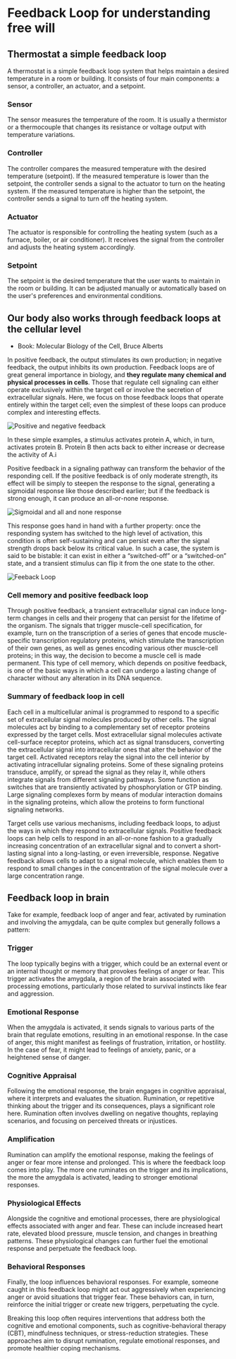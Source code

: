 # Feedback Loop for understanding free will


## Thermostat a simple feedback loop

A thermostat is a simple feedback loop system that helps maintain a desired temperature in a room or building. It consists of four main components: a sensor, a controller, an actuator, and a setpoint.
### Sensor

The sensor measures the temperature of the room. It is usually a thermistor or a thermocouple that changes its resistance or voltage output with temperature variations.
### Controller

The controller compares the measured temperature with the desired temperature (setpoint). If the measured temperature is lower than the setpoint, the controller sends a signal to the actuator to turn on the heating system. If the measured temperature is higher than the setpoint, the controller sends a signal to turn off the heating system.
### Actuator

The actuator is responsible for controlling the heating system (such as a furnace, boiler, or air conditioner). It receives the signal from the controller and adjusts the heating system accordingly.
### Setpoint

The setpoint is the desired temperature that the user wants to maintain in the room or building. It can be adjusted manually or automatically based on the user's preferences and environmental conditions.

## Our body also works through feedback loops at the cellular level

- Book: Molecular Biology of the Cell, Bruce Alberts

In positive feedback, the output stimulates its own production; in negative feedback, the output inhibits its own production. Feedback loops are of great general importance in biology, and **they regulate many chemical and physical processes in cells**. Those that regulate cell signaling can either operate exclusively within the target cell or involve the secretion of extracellular signals.
Here, we focus on those feedback loops that operate entirely within the target cell; even the simplest of these loops can produce complex and interesting effects.

![Positive and negative feedback](../images/stimulus_feedback.png)

In these simple examples, a stimulus activates protein A, which, in turn, activates protein B. Protein B then acts back to either increase or decrease the activity of A.i

Positive feedback in a signaling pathway can transform the behavior of the responding cell. If the positive feedback is of only moderate strength, its effect will be simply to steepen the response to the signal, generating a sigmoidal response like those described earlier; but if the feedback is strong enough, it can produce an all-or-none response. 

![Sigmoidal and all and none response](../images/response_type.png)

This response goes hand in hand with a further property: once the responding system has switched to the high level of activation, this condition is often self-sustaining and can persist even after the signal strength drops back below its critical value. In such a case, the system is said to be bistable: it can exist in either a “switched-off” or a “switched-on” state, and a transient stimulus can flip it from the one state to the other.

![Feeback Loop](../images/feedback_loop.png)

### Cell memory and positive feedback loop

Through positive feedback, a transient extracellular signal can induce long-term changes in cells and their progeny that can persist for the lifetime of the organism. The signals that trigger muscle-cell specification, for example, turn on the transcription of a series of genes that encode muscle-specific transcription regulatory proteins, which stimulate the transcription of their own genes, as well as genes encoding various other muscle-cell proteins; in this way, the decision to become a muscle cell is made permanent. This type of cell memory, which depends on positive feedback, is one of the basic ways in which a cell can undergo a lasting change of character without any alteration in its DNA sequence.

### Summary of feedback loop in cell
Each cell in a multicellular animal is programmed to respond to a specific set of extracellular signal molecules produced by other cells. The signal molecules act by binding to a complementary set of receptor proteins expressed by the target cells. Most extracellular signal molecules activate cell-surface receptor proteins, which act as signal transducers, converting the extracellular signal into intracellular ones that alter the behavior of the target cell. Activated receptors relay the signal into the cell interior by activating intracellular signaling proteins. Some of these signaling proteins transduce, amplify, or spread the signal as they relay it, while others integrate signals from different signaling pathways. Some function as switches that are transiently activated by phosphorylation or GTP binding. Large signaling complexes form by means of modular interaction domains in the signaling proteins, which allow the proteins to form functional signaling networks.

Target cells use various mechanisms, including feedback loops, to adjust the ways in which they respond to extracellular signals. Positive feedback loops can help cells to respond in an all-or-none fashion to a gradually increasing concentration of an extracellular signal and to convert a short-lasting signal into a long-lasting, or even irreversible, response. Negative feedback allows cells to adapt to a signal molecule, which enables them to respond to small changes in the concentration of the signal molecule over a large concentration range.


## Feedback loop in brain

Take for example, feedback loop of anger and fear, activated by rumination and involving the amygdala, can be quite complex but generally follows a pattern:

### Trigger

The loop typically begins with a trigger, which could be an external event or an internal thought or memory that provokes feelings of anger or fear. This trigger activates the amygdala, a region of the brain associated with processing emotions, particularly those related to survival instincts like fear and aggression.

### Emotional Response

When the amygdala is activated, it sends signals to various parts of the brain that regulate emotions, resulting in an emotional response. In the case of anger, this might manifest as feelings of frustration, irritation, or hostility. In the case of fear, it might lead to feelings of anxiety, panic, or a heightened sense of danger.

### Cognitive Appraisal

Following the emotional response, the brain engages in cognitive appraisal, where it interprets and evaluates the situation. Rumination, or repetitive thinking about the trigger and its consequences, plays a significant role here. Rumination often involves dwelling on negative thoughts, replaying scenarios, and focusing on perceived threats or injustices.

### Amplification

Rumination can amplify the emotional response, making the feelings of anger or fear more intense and prolonged. This is where the feedback loop comes into play. The more one ruminates on the trigger and its implications, the more the amygdala is activated, leading to stronger emotional responses.

### Physiological Effects

Alongside the cognitive and emotional processes, there are physiological effects associated with anger and fear. These can include increased heart rate, elevated blood pressure, muscle tension, and changes in breathing patterns. These physiological changes can further fuel the emotional response and perpetuate the feedback loop.

### Behavioral Responses

Finally, the loop influences behavioral responses. For example, someone caught in this feedback loop might act out aggressively when experiencing anger or avoid situations that trigger fear. These behaviors can, in turn, reinforce the initial trigger or create new triggers, perpetuating the cycle.

Breaking this loop often requires interventions that address both the cognitive and emotional components, such as cognitive-behavioral therapy (CBT), mindfulness techniques, or stress-reduction strategies. These approaches aim to disrupt rumination, regulate emotional responses, and promote healthier coping mechanisms.
